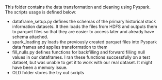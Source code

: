 This folder contains the data transformation and cleaning using Pyspark. The scripts usage is defined below:

* dataframe_setup.py defines the schemas of the primary historical stock information datasets. It then loads the files from HDFS and outputs them to parquet files so that they are easier to access later and already have schema attached.
* spark_loading.py loads the previously created parquet files into Pyspark data frames and applies transformation to them
* fill_nulls.py defines functions for backfilling and forward filling null values in our dataframes. I ran these functions successfully on a test dataset, but was unable to get it to work with our real dataset. It might have been a memory issue.
* OLD folder stores the try out scripts
